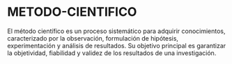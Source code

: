 # METODO-CIENTIFICO
El método científico es un proceso sistemático para adquirir conocimientos, caracterizado por la observación, formulación de hipótesis, experimentación y análisis de resultados. Su objetivo principal es garantizar la objetividad, fiabilidad y validez de los resultados de una investigación. 
